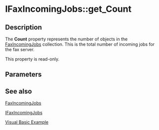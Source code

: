 # IFaxIncomingJobs::get_Count

## Description

The **Count** property represents the number of objects in the [FaxIncomingJobs](https://learn.microsoft.com/previous-versions/windows/desktop/fax/-mfax-faxincomingjobs) collection. This is the total number of incoming jobs for the fax server.

This property is read-only.

## Parameters

## See also

[FaxIncomingJobs](https://learn.microsoft.com/previous-versions/windows/desktop/fax/-mfax-faxincomingjobs)

[IFaxIncomingJobs](https://learn.microsoft.com/previous-versions/windows/desktop/api/faxcomex/nn-faxcomex-ifaxincomingjobs)

[Visual Basic Example](https://learn.microsoft.com/previous-versions/windows/desktop/fax/-mfax-managing-the-incoming-queue)